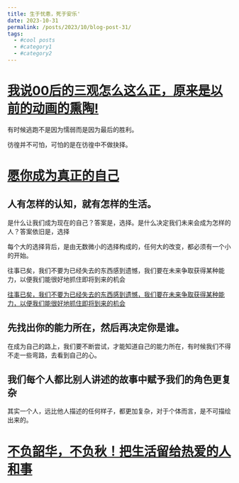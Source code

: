 ```yaml
---
title: 生于忧患，死于安乐'
date: 2023-10-31
permalink: /posts/2023/10/blog-post-31/
tags:
  - #cool posts
  - #category1
  - #category2
---
```


[我说00后的三观怎么这么正，原来是以前的动画的熏陶!](https://www.bilibili.com/video/BV1pg411g7Tb/?spm_id_from=333.788.recommend_more_video.0&vd_source=615a493d135bf19ba38324154a3b3288)
===

有时候逃跑不是因为懦弱而是因为最后的胜利。

彷徨并不可怕，可怕的是在彷徨中不做抉择。

[愿你成为真正的自己](https://mp.weixin.qq.com/s/cjnrCOWGG03-GQqPIgEIfg)
===

人有怎样的认知，就有怎样的生活。
---


是什么让我们成为现在的自己？答案是，选择。是什么决定我们未来会成为怎样的人？答案依旧是，选择

每个大的选择背后，是由无数微小的选择构成的，任何大的改变，都必须有一个小的开始。

往事已矣，我们不要为已经失去的东西感到遗憾，我们要在未来争取获得某种能力，以便我们能很好地抓住即将到来的机会

[往事已矣，我们不要为已经失去的东西感到遗憾，我们要在未来争取获得某种能力，以便我们能很好地抓住即将到来的机会](/images/640.jpeg)

先找出你的能力所在，然后再决定你是谁。
---

在成为自己的路上，我们要不断尝试，才能知道自己的能力所在，有时候我们不得不走一些弯路，去看到自己的心。

我们每个人都比别人讲述的故事中赋予我们的角色更复杂
---

其实一个人，远比他人描述的任何样子，都更加复杂，对于个体而言，是不可描绘出来的。

[不负韶华，不负秋！把生活留给热爱的人和事](https://mp.weixin.qq.com/s/Sbvg4muGFHS3TfoHk-aywg)
===

